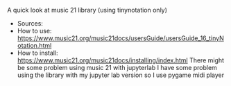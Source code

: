A quick look at music 21 library (using tinynotation only)
- Sources:
- How to use: https://www.music21.org/music21docs/usersGuide/usersGuide_16_tinyNotation.html
- How to install: https://www.music21.org/music21docs/installing/index.html
There might be some problem using music 21 with jupyterlab
I have some problem using the library with my jupyter lab version so I use pygame midi player
